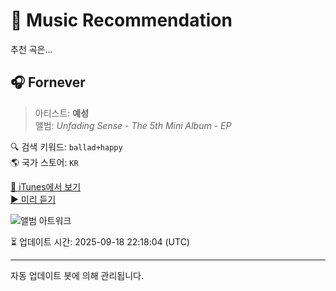 
# 🎵 Music Recommendation

추천 곡은...

## 🎧 Fornever  
> 아티스트: **예성**  
> 앨범: _Unfading Sense - The 5th Mini Album - EP_  

🔍 검색 키워드: `ballad+happy`  
🌎 국가 스토어: `KR`

[🔗 iTunes에서 보기](https://music.apple.com/kr/album/fornever/1709061244?i=1709061247&uo=4)  
[▶️ 미리 듣기](https://audio-ssl.itunes.apple.com/itunes-assets/AudioPreview126/v4/a9/fb/eb/a9fbebaf-69a3-a47c-7acd-34e43f1fed96/mzaf_3597236334829846310.plus.aac.p.m4a)

![앨범 아트워크](https://is1-ssl.mzstatic.com/image/thumb/Music116/v4/be/83/a2/be83a249-b1e8-85fd-ad47-dc14981610e3/YESUNG_M05_Unfading_Sense_Digital_Cover.jpg/100x100bb.jpg)

⏳ 업데이트 시간: 2025-09-18 22:18:04 (UTC)

---
자동 업데이트 봇에 의해 관리됩니다.
